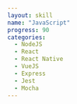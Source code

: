 ```yaml
---
layout: skill
name: "JavaScript"
progress: 90
categories:
  - NodeJS
  - React
  - React Native
  - VueJS
  - Express
  - Jest
  - Mocha
---
```

